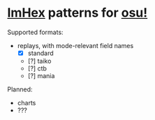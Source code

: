 # [ImHex](https://github.com/WerWolv/ImHex) patterns for [osu!](https://osu.ppy.sh)

Supported formats:
- replays, with mode-relevant field names
  - [x] standard
  - [?] taiko
  - [?] ctb
  - [?] mania

Planned:
- charts
- ???
